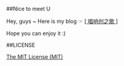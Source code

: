 ##Nice to meet U

Hey, guys ~ Here is my blog ☞  [[ 唱响创之歌 ]](http://www.yanchuang.site/)

Hope you can enjoy it :)

##LICENSE

[The MIT License (MIT)](https://github.com/LukeDemons/lukedemons.github.io/blob/master/LICENSE)
